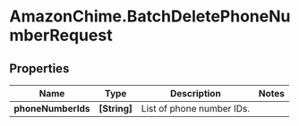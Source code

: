 # AmazonChime.BatchDeletePhoneNumberRequest

## Properties

Name | Type | Description | Notes
------------ | ------------- | ------------- | -------------
**phoneNumberIds** | **[String]** | List of phone number IDs. | 


